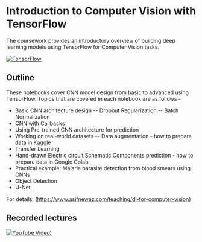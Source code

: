 
# Introduction to Computer Vision with TensorFlow

The coursework provides an introductory overview of building deep learning models using TensorFlow for Computer Vision tasks.

[![TensorFlow](https://img.shields.io/badge/TensorFlow-2.14.0-orange?logo=tensorflow)](https://www.tensorflow.org/)



## Outline

These notebooks cover CNN model design from basic to advanced using TensorFlow. Topics that are covered in each notebook are as follows -

* Basic CNN architecture design -- Dropout Regularization -- Batch Normalization
* CNN with Callbacks
* Using Pre-trained CNN architecture for prediction
* Working on real-world datasets -- Data augmentation - how to prepare data in Kaggle
* Transfer Learning
* Hand-drawn Electric circuit Schematic Components prediction - how to prepare data in Google Colab
* Practical example: Malaria parasite detection from blood smears using CNNs
* Object Detection
* U-Net

For details: (https://www.asifnewaz.com/teaching/dl-for-computer-vision)

## Recorded lectures

[![YouTube Video](https://img.shields.io/badge/YouTube-Video-red))](https://www.youtube.com/watch?v=LgJYH21MPmc&ab_channel=TheGrayWolf)

